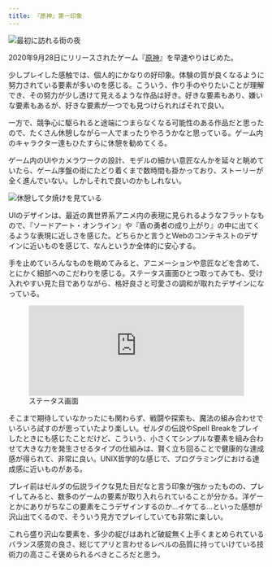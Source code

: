 ```yaml
---
title: 『原神』第一印象
---
```


![](https://i.imgur.com/VRmReNkh.png "最初に訪れる街の夜")

2020年9月28日にリリースされたゲーム『[原神](https://genshin.mihoyo.com/ja)』を早速やりはじめた。

少しプレイした感触では、個人的にかなりの好印象。体験の質が良くなるように努力されている要素が多いのを感じる。こういう、作り手のやりたいことが理解でき、その努力が少し透けて見えるような作品は好き。好きな要素もあり、嫌いな要素もあるが、好きな要素が一つでも見つけられればそれで良い。

一方で、競争心に駆られると途端につまらなくなる可能性のある作品だと思ったので、たくさん休憩しながら一人でまったりやろうかなと思っている。ゲーム内のキャラクター達もひたすらに休憩を勧めてくる。

ゲーム内のUIやカメラワークの設計、モデルの細かい意匠なんかを延々と眺めていたら、ゲーム序盤の街にたどり着くまで数時間も掛かっており、ストーリーが全く進んでいない。しかしそれで良いのかもしれない。

![](https://i.imgur.com/3TDFr5gh.png "休憩して夕焼けを見ている")

UIのデザインは、最近の異世界系アニメ内の表現に見られるようなフラットなもので、『ソードアート・オンライン』や『盾の勇者の成り上がり』の中に出てくるような表現に近しさを感じた。どちらかと言うとWebのコンテキストのデザインに近いものを感じて、なんというか全体的に安心する。

手を止めていろんなものを眺めてみると、アニメーションや意匠などを含めて、とにかく細部へのこだわりを感じる。ステータス画面ひとつ取ってみても、受け入れやすい見た目でありながら、格好良さと可愛さの調和が取れたデザインになっている。

<figure>
<div style="padding:41.87% 0 0 0;position:relative;"><iframe src="https://player.vimeo.com/video/462735403?title=0&byline=0&portrait=0" style="position:absolute;top:0;left:0;width:100%;height:100%;" frameborder="0" allow="autoplay; fullscreen" allowfullscreen></iframe></div>
<figcaption>ステータス画面</figcaption>
</figure>
<script src="https://player.vimeo.com/api/player.js"></script>

そこまで期待していなかったにも関わらず、戦闘や探索も、魔法の組み合わせでいろいろ試すのが思っていたより楽しい。ゼルダの伝説やSpell Breakをプレイしたときにも感じたことだけど、こういう、小さくてシンプルな要素を組み合わせて大きな力を発生させるタイプの仕組みは、賢く立ち回ることで健康的な達成感が得られて、非常に良い。UNIX哲学的な感じで、プログラミングにおける達成感に近いものがある。

プレイ前はゼルダの伝説ライクな見た目だなと言う印象が強かったものの、プレイしてみると、数多のゲームの要素が取り入れられていることが分かる。洋ゲーとかにありがちなこの要素をこうデザインするのか…イケてる…といった感想が沢山出てくるので、そういう見方でプレイしていても非常に楽しい。

これら盛り沢山な要素を、多少の綻びはあれど破綻無く上手くまとめられているバランス感覚の良さ、総じてアリと言わせるレベルの品質に持っていけている技術力の高さこそ褒められるべきところだと思う。